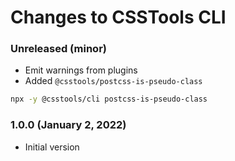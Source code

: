 # Changes to CSSTools CLI

### Unreleased (minor)

- Emit warnings from plugins
- Added `@csstools/postcss-is-pseudo-class`

```sh
npx -y @csstools/cli postcss-is-pseudo-class
```

### 1.0.0 (January 2, 2022)

- Initial version
